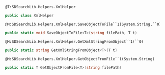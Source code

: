 ```
@T:SDSearchLib.Helpers.XmlHelper
```
```csharp
public class XmlHelper
```
```
@M:SDSearchLib.Helpers.XmlHelper.SaveObjectToFile``1(System.String,``0)
```
```csharp
public static void SaveObjectToFile<T>(string filePath, T t)
```
```
@M:SDSearchLib.Helpers.XmlHelper.GetXmlStringFromObject``1(``0)
```
```csharp
public static string GetXmlStringFromObject<T>(T t)
```
```
@M:SDSearchLib.Helpers.XmlHelper.GetObjectFromFile``1(System.String)
```
```csharp
public static T GetObjectFromFile<T>(string filePath)
```
